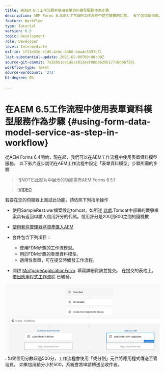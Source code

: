 ```yaml
---
title: 在AEM 6.5工作流程中使用表單資料模型服務作為步驟
description: AEM Forms 6.5導入了在AEM工作流程中建立變數的功能。 有了這項新功能，在AEM Workflow中使用「叫用表單資料模型服務」變得非常輕鬆。 以下影片將逐步引導您完成在AEM工作流程中使用叫用表單資料模型服務的步驟。
feature: Workflow
type: Tutorial
version: 6.5
topic: Development
role: Developer
level: Intermediate
exl-id: 1f13d82e-c1d0-4c8c-8468-b4a4c5897c71
last-substantial-update: 2021-02-09T00:00:00Z
source-git-commit: 7a2bb61ca1dea1013eef088a629b17718dbbf381
workflow-type: tm+mt
source-wordcount: '272'
ht-degree: 0%

---
```


# 在AEM 6.5工作流程中使用表單資料模型服務作為步驟 {#using-form-data-model-service-as-step-in-workflow}

從AEM Forms 6.4開始，現在起，我們可以在AEM工作流程中使用表單資料模型服務。 以下影片逐步說明在AEM工作流程中設定「表單資料模型」步驟所需的步驟

>!![NOTE]此影片中展示的功能需有AEM Forms 6.5.1


>[!VIDEO](https://video.tv.adobe.com/v/28145?quality=9&learn=on)

若要在您的伺服器上測試此功能，請依照下列指示操作

* 使用SampleRest.war檔案設定tomcat，如所述 [此處](https://helpx.adobe.com/experience-manager/kt/forms/using/preparing-datasource-for-form-data-model-tutorial-use.html).Tomcat中部署的戰爭檔案具有返回申請人信用評分的代碼。信用評分是200到800之間的隨機數

* [ 使用套件管理器將資產匯入AEM](assets/aem65-loanapplication.zip)
* 套件包含下列項目：

   * 使用FDM步驟的工作流模型。
   * 用於FDM步驟的表單資料模型。
   * 適用性表單，可在提交時觸發工作流程。
* 開啟 [MortgageApplicationForm](http://localhost:4502/content/dam/formsanddocuments/loanapplication/jcr:content?wcmmode=disabled). 填寫詳細資訊並提交。 在提交的表格上， [借出應用程式工作流程](http://http://localhost:4502/editor.html/conf/global/settings/workflow/models/LoanApplication2.html) 已觸發。

![ 工作流程 ](assets/invokefdm651.PNG).
如果信用分數超過500分，工作流程會使用「或分割」元件將應用程式傳送至管理員。 如果信用積分小於500，系統會將申請轉送至收件者。
